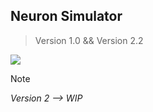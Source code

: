 ## Neuron Simulator
> Version 1.0 && Version 2.2

![](https://cdn.discordapp.com/attachments/810456487729168415/1185594816332042260/NeuronLab.png?ex=65902e37&is=657db937&hm=8733eca182e72f84f11573c9858eaf321241d63cfb23c3fea51cc698eeb5400f&)

> [!NOTE]
> *Version 2 --> WIP*
